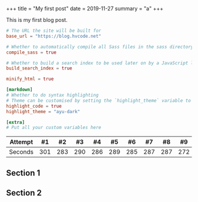 +++
title = "My first post"
date = 2019-11-27
summary = "a"
+++

This is my first blog post.

<!-- more -->


```toml
# The URL the site will be built for
base_url = "https://blog.hvcode.net"

# Whether to automatically compile all Sass files in the sass directory
compile_sass = true

# Whether to build a search index to be used later on by a JavaScript library
build_search_index = true

minify_html = true

[markdown]
# Whether to do syntax highlighting
# Theme can be customised by setting the `highlight_theme` variable to a theme supported by Zola
highlight_code = true
highlight_theme = "ayu-dark"

[extra]
# Put all your custom variables here
```

Attempt | #1 | #2 | #3 | #4 | #5 | #6 | #7 | #8 | #9 | #10 | #11
--- | --- | --- | --- |--- |--- |--- |--- |--- |--- |--- |---
Seconds | 301 | 283 | 290 | 286 | 289 | 285 | 287 | 287 | 272 | 276 | 269

## Section 1

## Section 2

